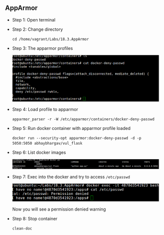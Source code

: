 ## AppArmor
* Step 1: Open terminal
* Step 2: Change directory

	 `cd /home/vagrant/Labs/18.3.AppArmor`
	 
* Step 3: The apparmor profiles

	![Image](./img/profile.png)
	
* Step 4: Load profile to apparmor

	`apparmor_parser -r -W /etc/apparmor/containers/docker-deny-passwd`	  
* Step 5: Run docker container with apparmor profile loaded
	
	`docker run --security-opt apparmor:docker-deny-passwd -d -p 5050:5050 abhaybhargav/vul_flask`	
	
* Step 6: List docker images

	![Image](./img/docker-ls.png)
	
* Step 7: Exec into the docker and try to access `/etc/passwd`
	
	![Image](./img/docker-exec.png)
	
	Now you will see a permission denied warning
	
* Step 8: Stop container
	
	`clean-doc`
	